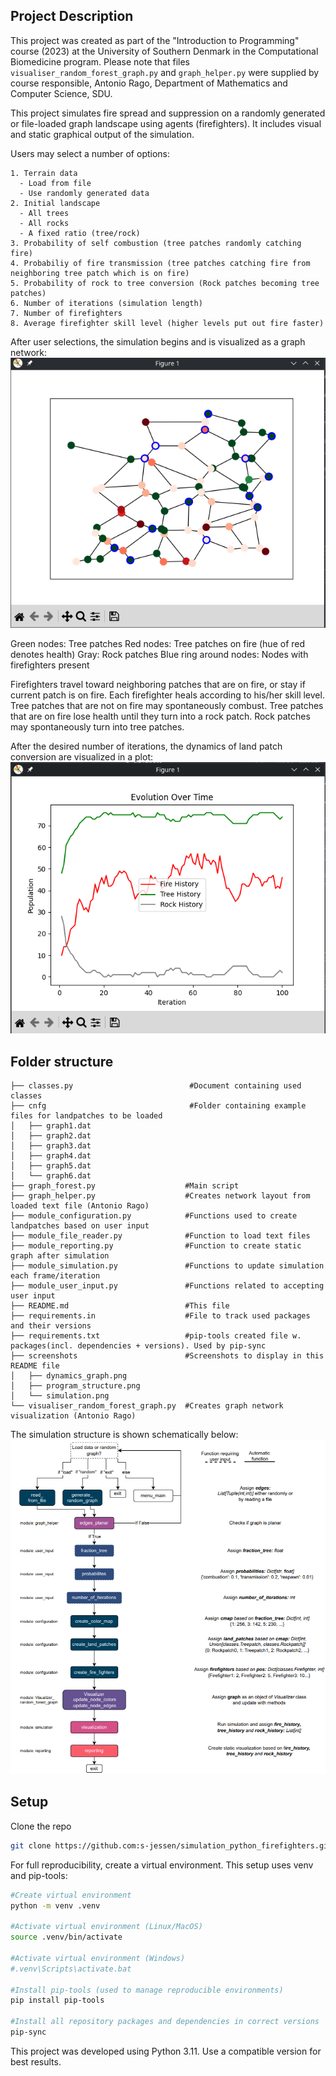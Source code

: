 ## Project Description
This project was created as part of the "Introduction to Programming" course (2023) at the University of Southern Denmark in the Computational Biomedicine program.
Please note that files `visualiser_random_forest_graph.py` and `graph_helper.py` were supplied by course responsible, Antonio Rago, Department of Mathematics and Computer Science, SDU.

This project simulates fire spread and suppression on a randomly generated or file-loaded graph landscape using agents (firefighters). It includes visual and static graphical output of the simulation.

Users may select a number of options:
```
1. Terrain data
  - Load from file
  - Use randomly generated data
2. Initial landscape
  - All trees
  - All rocks
  - A fixed ratio (tree/rock)
3. Probability of self combustion (tree patches randomly catching fire)
4. Probabiliy of fire transmission (tree patches catching fire from neighboring tree patch which is on fire)
5. Probability of rock to tree conversion (Rock patches becoming tree patches)
6. Number of iterations (simulation length)
7. Number of firefighters
8. Average firefighter skill level (higher levels put out fire faster)
```

After user selections, the simulation begins and is visualized as a graph network:
![Graph network simulation](screenshots/simulation.png)

Green nodes: Tree patches
Red nodes: Tree patches on fire (hue of red denotes health)
Gray: Rock patches
Blue ring around nodes: Nodes with firefighters present

Firefighters travel toward neighboring patches that are on fire, or stay if current patch is on fire. Each firefighter heals according to his/her skill level.
Tree patches that are not on fire may spontaneously combust. Tree patches that are on fire lose health until they turn into a rock patch.
Rock patches may spontaneously turn into tree patches.

After the desired number of iterations, the dynamics of land patch conversion are visualized in a plot:
![Graph network dynamics](screenshots/dynamics_graph.png)

## Folder structure
```
├── classes.py                          #Document containing used classes
├── cnfg                                #Folder containing example files for landpatches to be loaded
│   ├── graph1.dat
│   ├── graph2.dat
│   ├── graph3.dat
│   ├── graph4.dat
│   ├── graph5.dat
│   └── graph6.dat
├── graph_forest.py                    #Main script
├── graph_helper.py                    #Creates network layout from loaded text file (Antonio Rago)
├── module_configuration.py            #Functions used to create landpatches based on user input
├── module_file_reader.py              #Function to load text files
├── module_reporting.py                #Function to create static graph after simulation
├── module_simulation.py               #Functions to update simulation each frame/iteration
├── module_user_input.py               #Functions related to accepting user input
├── README.md                          #This file
├── requirements.in                    #File to track used packages and their versions
├── requirements.txt                   #pip-tools created file w. packages(incl. dependencies + versions). Used by pip-sync
├── screenshots                        #Screenshots to display in this README file
│   ├── dynamics_graph.png
│   ├── program_structure.png
│   └── simulation.png
└── visualiser_random_forest_graph.py  #Creates graph network visualization (Antonio Rago)

```

The simulation structure is shown schematically below:
![Graph program structure](screenshots/program_structure.png)

## Setup
Clone the repo
```bash
git clone https://github.com:s-jessen/simulation_python_firefighters.git
```

For full reproducibility, create a virtual environment. This setup uses venv and pip-tools:

```bash
#Create virtual environment
python -m venv .venv

#Activate virtual environment (Linux/MacOS)
source .venv/bin/activate

#Activate virtual environment (Windows)
#.venv\Scripts\activate.bat

#Install pip-tools (used to manage reproducible environments)
pip install pip-tools

#Install all repository packages and dependencies in correct versions
pip-sync
```
This project was developed using Python 3.11. Use a compatible version for best results.


